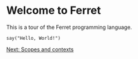 # Welcome to Ferret

This is a tour of the Ferret programming language.

    say("Hello, World!")

[Next: Scopes and contexts](2.md)